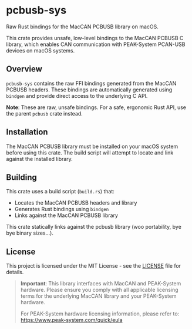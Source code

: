 # pcbusb-sys

Raw Rust bindings for the MacCAN PCBUSB library on macOS.

This crate provides unsafe, low-level bindings to the MacCAN PCBUSB C library, which enables CAN communication with PEAK-System PCAN-USB devices on macOS systems.

## Overview

`pcbusb-sys` contains the raw FFI bindings generated from the MacCAN PCBUSB headers. These bindings are automatically generated using `bindgen` and provide direct access to the underlying C API.

**Note**: These are raw, unsafe bindings. For a safe, ergonomic Rust API, use the parent `pcbusb` crate instead.

## Installation

The MacCAN PCBUSB library must be installed on your macOS system before using this crate. The build script will attempt to locate and link against the installed library.

## Building

This crate uses a build script (`build.rs`) that:
- Locates the MacCAN PCBUSB headers and library
- Generates Rust bindings using `bindgen`
- Links against the MacCAN PCBUSB library

This crate statically links against the pcbusb library (woo portability, bye bye binary sizes...).

## License

This project is licensed under the MIT License - see the [LICENSE](../LICENSE) file for details.

> **Important**: This library interfaces with MacCAN and PEAK-System hardware.
> Please ensure you comply with all applicable licensing terms for the underlying
> MacCAN library and your PEAK-System hardware.
>
> For PEAK-System hardware licensing information, please refer to:
> https://www.peak-system.com/quick/eula
